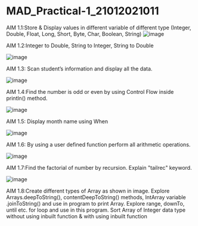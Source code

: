 # MAD_Practical-1_21012021011
AIM 1.1:Store & Display values in different variable of different type (Integer, Double, Float, Long, Short, Byte, Char, Boolean, String)
![image](https://github.com/Sagar20042004/MAD_Practical-1_21012021011/assets/98373145/60d4136a-4ab5-4585-8fcb-6d2088f6fcac)

AIM 1.2:Integer to Double, String to Integer, String to Double

![image](https://github.com/Sagar20042004/MAD_Practical-1_21012021011/assets/98373145/94b1b54f-b5cc-4f64-84ed-ab78fd0987b4)

AIM 1.3: Scan student’s information and display all the data.

![image](https://github.com/Sagar20042004/MAD_Practical-1_21012021011/assets/98373145/09e63dc6-0e60-4d4f-a69e-424f90f16fd4)

AIM 1.4:Find the number is odd or even by using Control Flow inside println() method.

![image](https://github.com/Sagar20042004/MAD_Practical-1_21012021011/assets/98373145/fc9aa157-4800-4028-b1ec-762dd36b3574)

AIM 1.5: Display month name using When

![image](https://github.com/Sagar20042004/MAD_Practical-1_21012021011/assets/98373145/e7568270-66dc-465f-be6b-f40ce4b6e338)

AIM 1.6: By using a user defined function perform all arithmetic operations.

![image](https://github.com/Sagar20042004/MAD_Practical-1_21012021011/assets/98373145/c8982df0-b1e0-4b1b-b12a-4a12ccfe5b42)

AIM 1.7:Find the factorial of number by recursion. Explain "tailrec" keyword.

![image](https://github.com/Sagar20042004/MAD_Practical-1_21012021011/assets/98373145/10bc04a9-8c72-4101-83f7-a8b0e2194742)

AIM 1.8:Create different types of Array as shown in image. Explore Arrays.deepToString(), contentDeepToString() methods, IntArray variable .joinToString()  and use in program to print Array. Explore range, downTo, until etc. for loop and use in this program. Sort Array of Integer data type without using inbuilt function & with using inbuilt function





